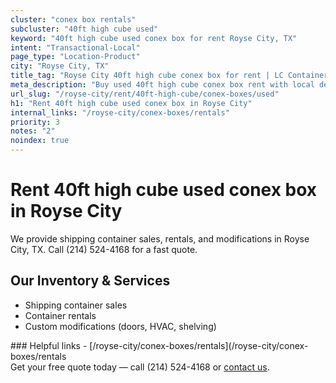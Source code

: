 ```yaml
---
cluster: "conex box rentals"
subcluster: "40ft high cube used"
keyword: "40ft high cube used conex box for rent Royse City, TX"
intent: "Transactional-Local"
page_type: "Location-Product"
city: "Royse City, TX"
title_tag: "Royse City 40ft high cube conex box for rent | LC Container"
meta_description: "Buy used 40ft high cube conex box rent with local delivery in Royse City, TX. LC Container — local Since 2003. Request a fast quote today."
url_slug: "/royse-city/rent/40ft-high-cube/conex-boxes/used"
h1: "Rent 40ft high cube used conex box in Royse City"
internal_links: "/royse-city/conex-boxes/rentals"
priority: 3
notes: "2"
noindex: true
---
```


# Rent 40ft high cube used conex box in Royse City

We provide shipping container sales, rentals, and modifications in Royse City, TX. Call (214) 524-4168 for a fast quote.

## Our Inventory & Services
- Shipping container sales
- Container rentals
- Custom modifications (doors, HVAC, shelving)

<div data-section="internal-links">
### Helpful links
- [/royse-city/conex-boxes/rentals](/royse-city/conex-boxes/rentals
</div>

<div data-section="cta">
Get your free quote today — call (214) 524-4168 or <a href="/contact">contact us</a>.
</div>

<script type="application/ld+json">{"@context":"https://schema.org","@type":"FAQPage","mainEntity":[{"@type":"Question","name":"How much does delivery cost in Royse City, TX?","acceptedAnswer":{"@type":"Answer","text":"Delivery costs vary by distance and container size. Most deliveries in Royse City, TX range from $150-$300. Call (214) 524-4168 for an exact quote based on your specific location."}},{"@type":"Question","name":"Do you offer financing or payment plans?","acceptedAnswer":{"@type":"Answer","text":"We accept major credit cards, checks, and can discuss commercial terms for bulk purchases. Call (214) 524-4168 to discuss options."}},{"@type":"Question","name":"Can you customize containers in Royse City, TX?","acceptedAnswer":{"@type":"Answer","text":"Yes — we perform modifications like doors, HVAC, insulation, and shelving. Request a custom quote at (214) 524-4168 or via our contact form."}}]}</script>
